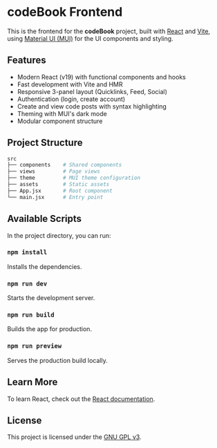 # codeBook Frontend

This is the frontend for the **codeBook** project, built with [React](https://react.dev/) and [Vite](https://vitejs.dev/), using [Material UI (MUI)](https://mui.com/) for the UI components and styling.

## Features

- Modern React (v19) with functional components and hooks
- Fast development with Vite and HMR
- Responsive 3-panel layout (Quicklinks, Feed, Social)
- Authentication (login, create account)
- Create and view code posts with syntax highlighting
- Theming with MUI's dark mode
- Modular component structure

## Project Structure

```bash
src
├── components    # Shared components
├── views         # Page views
├── theme         # MUI theme configuration
├── assets        # Static assets
├── App.jsx       # Root component
└── main.jsx      # Entry point
```

## Available Scripts

In the project directory, you can run:

### `npm install`

Installs the dependencies.

### `npm run dev`

Starts the development server.

### `npm run build`

Builds the app for production.

### `npm run preview`

Serves the production build locally.

## Learn More

To learn React, check out the [React documentation](https://reactjs.org/).

## License

This project is licensed under the [GNU GPL v3](../LICENSE).

